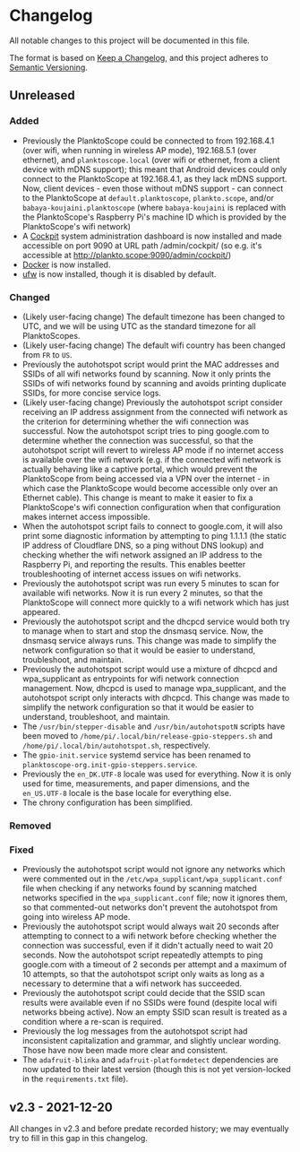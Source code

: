 # Changelog

All notable changes to this project will be documented in this file.

The format is based on [Keep a Changelog](https://keepachangelog.com/en/1.0.0/),
and this project adheres to [Semantic Versioning](https://semver.org/spec/v2.0.0.html).

## Unreleased

### Added

- Previously the PlanktoScope could be connected to from 192.168.4.1 (over wifi, when running in wireless AP mode), 192.168.5.1 (over ethernet), and `planktoscope.local` (over wifi or ethernet, from a client device with mDNS support); this meant that Android devices could only connect to the PlanktoScope at 192.168.4.1, as they lack mDNS support. Now, client devices - even those without mDNS support - can connect to the PlanktoScope at `default.planktoscope`, `plankto.scope`, and/or `babaya-koujaini.planktoscope` (where `babaya-koujaini` is replaced with the PlanktoScope's Raspberry Pi's machine ID which is provided by the PlanktoScope's wifi network)
- A [Cockpit](https://cockpit-project.org/) system administration dashboard is now installed and made accessible on port 9090 at URL path /admin/cockpit/ (so e.g. it's accessible at http://plankto.scope:9090/admin/cockpit/)
- [Docker](https://www.docker.com/) is now installed.
- [ufw](https://en.wikipedia.org/wiki/Uncomplicated_Firewall) is now installed, though it is disabled by default.

### Changed

- (Likely user-facing change) The default timezone has been changed to UTC, and we will be using UTC as the standard timezone for all PlanktoScopes.
- (Likely user-facing change) The default wifi country has been changed from `FR` to `US`.
- Previously the autohotspot script would print the MAC addresses and SSIDs of all wifi networks found by scanning. Now it only prints the SSIDs of wifi networks found by scanning and avoids printing duplicate SSIDs, for more concise service logs.
- (Likely user-facing change) Previously the autohotspot script consider receiving an IP address assignment from the connected wifi network as the criterion for determining whether the wifi connection was successful. Now the autohotspot script tries to ping google.com to determine whether the connection was successful, so that the autohotspot script will revert to wireless AP mode if no internet access is available over the wifi network (e.g. if the connected wifi network is actually behaving like a captive portal, which would prevent the PlanktoScope from being accessed via a VPN over the internet - in which case the PlanktoScope would become accessible only over an Ethernet cable). This change is meant to make it easier to fix a PlanktoScope's wifi connection configuration when that configuration makes internet access impossible.
- When the autohotspot script fails to connect to google.com, it will also print some diagnostic information by attempting to ping 1.1.1.1 (the static IP address of Cloudflare DNS, so a ping without DNS lookup) and checking whether the wifi network assigned an IP address to the Raspberry Pi, and reporting the results. This enables beetter troubleshooting of internet access issues on wifi networks.
- Previously the autohotspot script was run every 5 minutes to scan for available wifi networks. Now it is run every 2 minutes, so that the PlanktoScope will connect more quickly to a wifi network which has just appeared.
- Previously the autohotspot script and the dhcpcd service would both try to manage when to start and stop the dnsmasq service. Now, the dnsmasq service always runs. This change was made to simplify the network configuration so that it would be easier to understand, troubleshoot, and maintain.
- Previously the autohotspot script would use a mixture of dhcpcd and wpa_supplicant as entrypoints for wifi network connection management. Now, dhcpcd is used to manage wpa_supplicant, and the autohotspot script only interacts with dhcpcd. This change was made to simplify the network configuration so that it would be easier to understand, troubleshoot, and maintain.
- The `/usr/bin/stepper-disable` and `/usr/bin/autohotspotN` scripts have been moved to `/home/pi/.local/bin/release-gpio-steppers.sh` and `/home/pi/.local/bin/autohotspot.sh`, respectively.
- The `gpio-init.service` systemd service has been renamed to `planktoscope-org.init-gpio-steppers.service`.
- Previously the `en_DK.UTF-8` locale was used for everything. Now it is only used for time, measurements, and paper dimensions, and the `en_US.UTF-8` locale is the base locale for everything else.
- The chrony configuration has been simplified.

### Removed

### Fixed

- Previously the autohotspot script would not ignore any networks which were commented out in the `/etc/wpa_supplicant/wpa_supplicant.conf` file when checking if any networks found by scanning matched networks specified in the `wpa_supplicant.conf` file; now it ignores them, so that commented-out networks don't prevent the autohotspot from going into wireless AP mode.
- Previously the autohotspot script would always wait 20 seconds after attempting to connect to a wifi network before checking whether the connection was successful, even if it didn't actually need to wait 20 seconds. Now the autohotspot script repeatedly attempts to ping google.com with a timeout of 2 seconds per attempt and a maximum of 10 attempts, so that the autohotspot script only waits as long as a necessary to determine that a wifi network has succeeded.
- Previously the autohotspot script could decide that the SSID scan results were available even if no SSIDs were found (despite local wifi networks bbeing active). Now an empty SSID scan result is treated as a condition where a re-scan is required.
- Previously the log messages from the autohotspot script had inconsistent capitalization and grammar, and slightly unclear wording. Those have now been made more clear and consistent.
- The `adafruit-blinka` and `adafruit-platformdetect` dependencies are now updated to their latest version (though this is not yet version-locked in the `requirements.txt` file).

## v2.3 - 2021-12-20

All changes in v2.3 and before predate recorded history; we may eventually try to fill in this gap
in this changelog.
